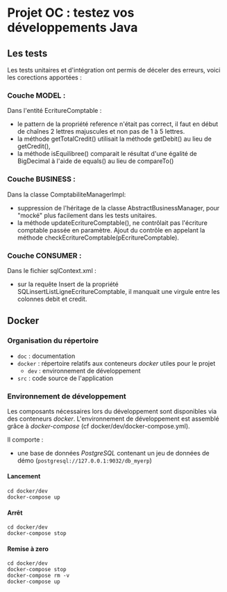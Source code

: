 # Projet OC : testez vos développements Java

## Les tests
Les tests unitaires et d'intégration ont permis de déceler des erreurs, voici les corections apportées :

### Couche MODEL :
Dans l'entité EcritureComptable :
*   le pattern de la propriété reference n'était pas correct, il faut en début de chaînes 2 lettres majuscules et non pas de 1 à 5 lettres.
*   la méthode getTotalCredit() utilisait la méthode getDebit() au lieu de getCredit(),
*   la méthode isEquilibree() comparait le résultat d'une égalité de BigDecimal à l'aide de equals() au lieu de compareTo()


### Couche BUSINESS :
Dans la classe ComptabiliteManagerImpl:
*   suppression de l'héritage de la classe AbstractBusinessManager, pour "mocké" plus facilement dans les tests unitaires.
*   la méthode updateEcritureComptable(), ne contrôlait pas l'écriture comptable passée en paramètre. 
Ajout du contrôle en appelant la méthode checkEcritureComptable(pEcritureComptable).
		
### Couche CONSUMER :
Dans le fichier sqlContext.xml :
*   sur la requête Insert de la propriété SQLinsertListLigneEcritureComptable, 
	il manquait une virgule entre les colonnes debit et credit.


## Docker
### Organisation du répertoire

*   `doc` : documentation
*   `docker` : répertoire relatifs aux conteneurs _docker_ utiles pour le projet
    *   `dev` : environnement de développement
*   `src` : code source de l'application


### Environnement de développement

Les composants nécessaires lors du développement sont disponibles via des conteneurs _docker_.
L'environnement de développement est assemblé grâce à _docker-compose_
(cf docker/dev/docker-compose.yml).

Il comporte :

*   une base de données _PostgreSQL_ contenant un jeu de données de démo (`postgresql://127.0.0.1:9032/db_myerp`)



#### Lancement

    cd docker/dev
    docker-compose up


#### Arrêt

    cd docker/dev
    docker-compose stop


#### Remise à zero

    cd docker/dev
    docker-compose stop
    docker-compose rm -v
    docker-compose up
